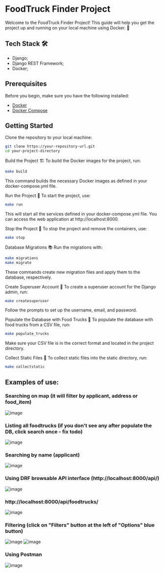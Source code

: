 # FoodTruck Finder Project

Welcome to the FoodTruck Finder Project! This guide will help you get the project up and running on your local machine using Docker. 🚀

## Tech Stack 🛠️
* Django;
* Django REST Framework;
* Docker;

## Prerequisites

Before you begin, make sure you have the following installed:
- [Docker](https://www.docker.com/get-started)
- [Docker Compose](https://docs.docker.com/compose/install/)

## Getting Started

Clone the repository to your local machine:

```bash
git clone https://your-repository-url.git
cd your-project-directory
```

Build the Project 🏗️
To build the Docker images for the project, run:

```bash
make build
```

This command builds the necessary Docker images as defined in your docker-compose.yml file.

Run the Project 🎉
To start the project, use:

```bash
make run
```

This will start all the services defined in your docker-compose.yml file. You can access the web application at http://localhost:8000.

Stop the Project 🛑
To stop the project and remove the containers, use:

```bash
make stop
```

Database Migrations 📚
Run the migrations with:

```bash
make migrations
make migrate
```

These commands create new migration files and apply them to the database, respectively.

Create Superuser Account 👤
To create a superuser account for the Django admin, run:

```bash
make createsuperuser
```

Follow the prompts to set up the username, email, and password.

Populate the Database with Food Trucks 🍔
To populate the database with food trucks from a CSV file, run:

```bash
make populate_trucks
```

Make sure your CSV file is in the correct format and located in the project directory.

Collect Static Files 📁
To collect static files into the static directory, run:

```bash
make collectstatic
```
## Examples of use:

### Searching on map (it will filter by applicant, address or food_item)
![image](https://github.com/JuniorGunner/P1-Submission-Claudemir-SF-Junior/assets/12654382/3cc0c19c-b846-46fd-95ed-ec6b52843eb0)

### Listing all foodtrucks (if you don't see any after populate the DB, click search once - fix todo)
![image](https://github.com/JuniorGunner/P1-Submission-Claudemir-SF-Junior/assets/12654382/1b1bf209-3630-4fba-bb24-c8eb2719d9bb)

### Searching by name (applicant)
![image](https://github.com/JuniorGunner/P1-Submission-Claudemir-SF-Junior/assets/12654382/bf85c5a6-4b8e-4d9c-aed7-9cad99be40fd)

### Using DRF browsable API interface (http://localhost:8000/api/) 
![image](https://github.com/JuniorGunner/P1-Submission-Claudemir-SF-Junior/assets/12654382/b09a92b1-fd86-430c-a0d5-afddb94db08b)

### http://localhost:8000/api/foodtrucks/
![image](https://github.com/JuniorGunner/P1-Submission-Claudemir-SF-Junior/assets/12654382/82514a32-4ab3-4b92-bea9-972ee6712987)

### Filtering (click on "Filters" button at the left of "Options" blue button)
![image](https://github.com/JuniorGunner/P1-Submission-Claudemir-SF-Junior/assets/12654382/9a7d9954-2e2b-4d2b-beab-41db536f1e24)
![image](https://github.com/JuniorGunner/P1-Submission-Claudemir-SF-Junior/assets/12654382/7b8d4344-4f9f-4674-b2c0-1d23f60ebfa7)

### Using Postman
![image](https://github.com/JuniorGunner/P1-Submission-Claudemir-SF-Junior/assets/12654382/71a1136c-8efb-4607-84e6-dc938ff3fe18)
